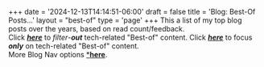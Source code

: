 +++
date = '2024-12-13T14:14:51-06:00'
draft = false
title = 'Blog: Best-Of Posts...'
layout = "best-of"
type = 'page'
+++
This a list of my top blog posts over the years, based on read count/feedback.  <br /> 
Click [***here***](https://julianwest.me/Blog/best-of-no-tech/) to *filter*-***out*** tech-related "Best-of" content. Click [***here***](https://julianwest.me/Blog/best-of-tech/) to focus ***only*** on tech-related "Best-of" content. <br />
More Blog Nav options [***here**](https://julianwest.me/Blog/nav-tips/).